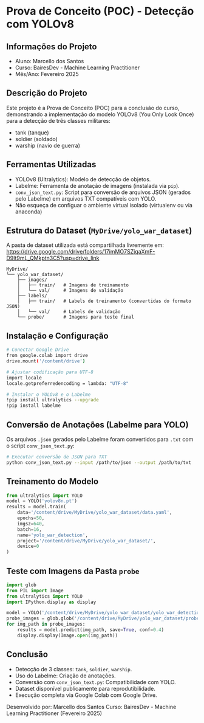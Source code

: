 # Prova de Conceito (POC) - Detecção com YOLOv8

## Informações do Projeto
- Aluno: Marcello dos Santos  
- Curso: BairesDev - Machine Learning Practitioner  
- Mês/Ano: Fevereiro 2025  

## Descrição do Projeto
Este projeto é a Prova de Conceito (POC) para a conclusão do curso, demonstrando a implementação do modelo YOLOv8 (You Only Look Once) para a detecção de três classes militares:
- tank (tanque)  
- soldier (soldado)  
- warship (navio de guerra)  

## Ferramentas Utilizadas
- YOLOv8 (Ultralytics): Modelo de detecção de objetos.
- Labelme: Ferramenta de anotação de imagens (instalada via `pip`).
- `conv_json_text.py`: Script para conversão de arquivos JSON (gerados pelo Labelme) em arquivos TXT compatíveis com YOLO.
- Não esqueça de configuar o ambiente virtual isolado (virtualenv ou via anaconda)

## Estrutura do Dataset (`MyDrive/yolo_war_dataset`)
A pasta de dataset utilizada está compartilhada livremente em:  
https://drive.google.com/drive/folders/17imMO7SZjqaXmF-D9lt9mL_QMkptn3C5?usp=drive_link

```
MyDrive/
└── yolo_war_dataset/
    ├── images/
    │   ├── train/   # Imagens de treinamento
    │   └── val/     # Imagens de validação
    ├── labels/
    │   ├── train/   # Labels de treinamento (convertidas do formato JSON)
    │   └── val/     # Labels de validação
    └── probe/       # Imagens para teste final
```

## Instalação e Configuração
```bash
# Conectar Google Drive
from google.colab import drive
drive.mount('/content/drive')

# Ajustar codificação para UTF-8
import locale
locale.getpreferredencoding = lambda: "UTF-8"

# Instalar o YOLOv8 e o Labelme
!pip install ultralytics --upgrade
!pip install labelme
```

## Conversão de Anotações (Labelme para YOLO)
Os arquivos `.json` gerados pelo Labelme foram convertidos para `.txt` com o script `conv_json_text.py`:
```bash
# Executar conversão de JSON para TXT
python conv_json_text.py --input /path/to/json --output /path/to/txt
```

## Treinamento do Modelo
```python
from ultralytics import YOLO
model = YOLO('yolov8n.pt')
results = model.train(
    data='/content/drive/MyDrive/yolo_war_dataset/data.yaml',
    epochs=50,
    imgsz=640,
    batch=16,
    name='yolo_war_detection',
    project='/content/drive/MyDrive/yolo_war_dataset/',
    device=0
)
```

## Teste com Imagens da Pasta `probe`
```python
import glob
from PIL import Image
from ultralytics import YOLO
import IPython.display as display

model = YOLO('/content/drive/MyDrive/yolo_war_dataset/yolo_war_detection/weights/best.pt')
probe_images = glob.glob('/content/drive/MyDrive/yolo_war_dataset/probe/*.jpg')
for img_path in probe_images:
    results = model.predict(img_path, save=True, conf=0.4)
    display.display(Image.open(img_path))
```

## Conclusão
- Detecção de 3 classes: `tank`, `soldier`, `warship`.
- Uso do Labelme: Criação de anotações.
- Conversão com `conv_json_text.py`: Compatibilidade com YOLO.
- Dataset disponível publicamente para reprodutibilidade.
- Execução completa via Google Colab com Google Drive.

Desenvolvido por: Marcello dos Santos
Curso: BairesDev - Machine Learning Practitioner (Fevereiro 2025)
